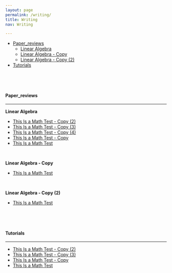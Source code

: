 ```yaml
---
layout: page
permalink: /writing/
title: Writing
nav: Writing

---
```


<!-- MarkdownTOC depth=4 -->


-  [Paper_reviews](#paper_reviews)
    -  [Linear Algebra](#linear-algebra)
    -  [Linear Algebra - Copy](#linear-algebra---copy)
    -  [Linear Algebra - Copy (2)](#linear-algebra---copy-(2))
-  [Tutorials](#tutorials)

<!-- /MarkdownTOC -->



<br/>


<br/>


<a name="paper_reviews"></a>
---
#### **Paper_reviews**
---


<a name="Linear Algebra"></a>
**Linear Algebra**


* [This Is a Math Test - Copy (2)](https://chrisnielsen.github.io/paper_reviews/linear-algebra/this-is-a-math-test---copy-(2))
* [This Is a Math Test - Copy (3)](https://chrisnielsen.github.io/paper_reviews/linear-algebra/this-is-a-math-test---copy-(3))
* [This Is a Math Test - Copy (4)](https://chrisnielsen.github.io/paper_reviews/linear-algebra/this-is-a-math-test---copy-(4))
* [This Is a Math Test - Copy](https://chrisnielsen.github.io/paper_reviews/linear-algebra/this-is-a-math-test---copy)
* [This Is a Math Test](https://chrisnielsen.github.io/paper_reviews/linear-algebra/this-is-a-math-test)

<br/>


<a name="Linear Algebra - Copy"></a>
**Linear Algebra - Copy**


* [This Is a Math Test](https://chrisnielsen.github.io/paper_reviews/linear-algebra---copy/this-is-a-math-test)

<br/>


<a name="Linear Algebra - Copy (2)"></a>
**Linear Algebra - Copy (2)**


* [This Is a Math Test](https://chrisnielsen.github.io/paper_reviews/linear-algebra---copy-(2)/this-is-a-math-test)

<br/>
<br/>


<a name="tutorials"></a>
---
#### **Tutorials**
---


* [This Is a Math Test - Copy (2)](https://chrisnielsen.github.io/tutorials//this-is-a-math-test---copy-(2))
* [This Is a Math Test - Copy (3)](https://chrisnielsen.github.io/tutorials//this-is-a-math-test---copy-(3))
* [This Is a Math Test - Copy](https://chrisnielsen.github.io/tutorials//this-is-a-math-test---copy)
* [This Is a Math Test](https://chrisnielsen.github.io/tutorials//this-is-a-math-test)
